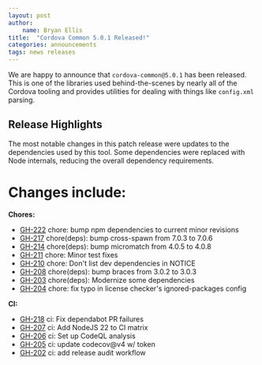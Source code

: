 ```yaml
---
layout: post
author:
    name: Bryan Ellis
title:  "Cordova Common 5.0.1 Released!"
categories: announcements
tags: news releases
---
```


We are happy to announce that `cordova-common@5.0.1` has been released. This is one of the libraries used behind-the-scenes by nearly all of the Cordova tooling and provides utilities for dealing with things like `config.xml` parsing.

## Release Highlights

The most notable changes in this patch release were updates to the dependencies used by this tool. Some dependencies were replaced with Node internals, reducing the overall dependency requirements.

<!--more-->
# Changes include:

**Chores:**

* [GH-222](https://github.com/apache/cordova-common/pull/222) chore: bump npm dependencies to current minor revisions
* [GH-217](https://github.com/apache/cordova-common/pull/217) chore(deps): bump cross-spawn from 7.0.3 to 7.0.6
* [GH-214](https://github.com/apache/cordova-common/pull/214) chore(deps): bump micromatch from 4.0.5 to 4.0.8
* [GH-211](https://github.com/apache/cordova-common/pull/211) chore: Minor test fixes
* [GH-210](https://github.com/apache/cordova-common/pull/210) chore: Don't list dev dependencies in NOTICE
* [GH-208](https://github.com/apache/cordova-common/pull/208) chore(deps): bump braces from 3.0.2 to 3.0.3
* [GH-203](https://github.com/apache/cordova-common/pull/203) chore(deps): Modernize some dependencies
* [GH-204](https://github.com/apache/cordova-common/pull/204) chore: fix typo in license checker's ignored-packages config

**CI:**

* [GH-218](https://github.com/apache/cordova-common/pull/218) ci: Fix dependabot PR failures
* [GH-207](https://github.com/apache/cordova-common/pull/207) ci: Add NodeJS 22 to CI matrix
* [GH-206](https://github.com/apache/cordova-common/pull/206) ci: Set up CodeQL analysis
* [GH-205](https://github.com/apache/cordova-common/pull/205) ci: update codecov@v4 w/ token
* [GH-202](https://github.com/apache/cordova-common/pull/202) ci: add release audit workflow

